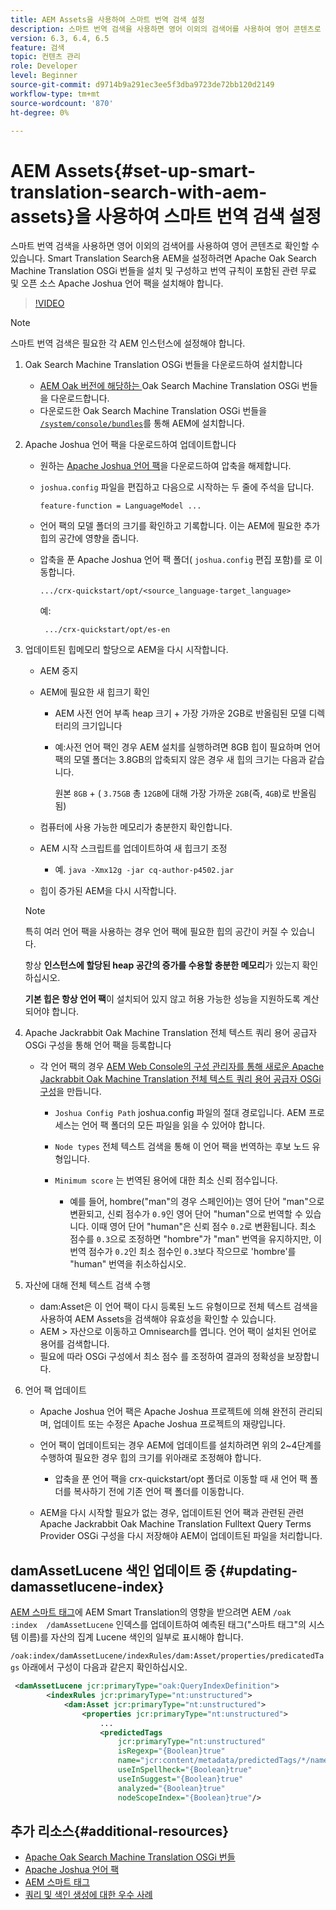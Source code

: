 ```yaml
---
title: AEM Assets을 사용하여 스마트 번역 검색 설정
description: 스마트 번역 검색을 사용하면 영어 이외의 검색어를 사용하여 영어 콘텐츠로 확인할 수 있습니다. Smart Translation Search용 AEM을 설정하려면 Apache Oak Search Machine Translation OSGi 번들을 설치 및 구성하고 번역 규칙이 포함된 관련 무료 및 오픈 소스 Apache Joshua 언어 팩을 설치해야 합니다.
version: 6.3, 6.4, 6.5
feature: 검색
topic: 컨텐츠 관리
role: Developer
level: Beginner
source-git-commit: d9714b9a291ec3ee5f3dba9723de72bb120d2149
workflow-type: tm+mt
source-wordcount: '870'
ht-degree: 0%

---
```



# AEM Assets{#set-up-smart-translation-search-with-aem-assets}을 사용하여 스마트 번역 검색 설정

스마트 번역 검색을 사용하면 영어 이외의 검색어를 사용하여 영어 콘텐츠로 확인할 수 있습니다. Smart Translation Search용 AEM을 설정하려면 Apache Oak Search Machine Translation OSGi 번들을 설치 및 구성하고 번역 규칙이 포함된 관련 무료 및 오픈 소스 Apache Joshua 언어 팩을 설치해야 합니다.

>[!VIDEO](https://video.tv.adobe.com/v/21291/?quality=9&learn=on)

>[!NOTE]
>
>스마트 번역 검색은 필요한 각 AEM 인스턴스에 설정해야 합니다.

1. Oak Search Machine Translation OSGi 번들을 다운로드하여 설치합니다
   * [AEM Oak 버전에 해당하는 ](https://search.maven.org/#search%7Cgav%7C1%7Cg%3A%22org.apache.jackrabbit%22%20AND%20a%3A%22oak-search-mt%22) Oak Search Machine Translation OSGi 번들을 다운로드합니다.
   * 다운로드한 Oak Search Machine Translation OSGi 번들을 [ `/system/console/bundles`](http://localhost:4502/system/console/bundles)를 통해 AEM에 설치합니다.

2. Apache Joshua 언어 팩을 다운로드하여 업데이트합니다
   * 원하는 [Apache Joshua 언어 팩](https://cwiki.apache.org/confluence/display/JOSHUA/Language+Packs)을 다운로드하여 압축을 해제합니다.
   * `joshua.config` 파일을 편집하고 다음으로 시작하는 두 줄에 주석을 답니다.

      ```
      feature-function = LanguageModel ...
      ```

   * 언어 팩의 모델 폴더의 크기를 확인하고 기록합니다. 이는 AEM에 필요한 추가 힙의 공간에 영향을 줍니다.
   * 압축을 푼 Apache Joshua 언어 팩 폴더( `joshua.config` 편집 포함)를 로 이동합니다.

      ```
      .../crx-quickstart/opt/<source_language-target_language>
      ```

      예:

      ```
       .../crx-quickstart/opt/es-en
      ```

3. 업데이트된 힙메모리 할당으로 AEM을 다시 시작합니다.
   * AEM 중지
   * AEM에 필요한 새 힙크기 확인

      * AEM 사전 언어 부족 heap 크기 + 가장 가까운 2GB로 반올림된 모델 디렉터리의 크기입니다
      * 예:사전 언어 팩인 경우 AEM 설치를 실행하려면 8GB 힙이 필요하며 언어 팩의 모델 폴더는 3.8GB의 압축되지 않은 경우 새 힙의 크기는 다음과 같습니다.

         원본 `8GB` + ( `3.75GB` 총 `12GB`에 대해 가장 가까운 `2GB`(즉, `4GB`)로 반올림됨)
   * 컴퓨터에 사용 가능한 메모리가 충분한지 확인합니다.
   * AEM 시작 스크립트를 업데이트하여 새 힙크기 조정

      * 예. `java -Xmx12g -jar cq-author-p4502.jar`
   * 힙이 증가된 AEM을 다시 시작합니다.

   >[!NOTE]
   >
   >특히 여러 언어 팩을 사용하는 경우 언어 팩에 필요한 힙의 공간이 커질 수 있습니다.
   >
   >
   >항상 **인스턴스에 할당된 heap 공간의 증가를 수용할 충분한 메모리**&#x200B;가 있는지 확인하십시오.
   >
   >
   >**기본 힙은 항상 언어 팩**&#x200B;이 설치되어 있지 않고 허용 가능한 성능을 지원하도록 계산되어야 합니다.

4. Apache Jackrabbit Oak Machine Translation 전체 텍스트 쿼리 용어 공급자 OSGi 구성을 통해 언어 팩을 등록합니다

   * 각 언어 팩의 경우 [AEM Web Console의 구성 관리자를 통해 새로운 Apache Jackrabbit Oak Machine Translation 전체 텍스트 쿼리 용어 공급자 OSGi 구성](http://localhost:4502/system/console/configMgr/org.apache.jackrabbit.oak.plugins.index.mt.MTFulltextQueryTermsProviderFactory)을 만듭니다.

      * `Joshua Config Path` joshua.config 파일의 절대 경로입니다. AEM 프로세스는 언어 팩 폴더의 모든 파일을 읽을 수 있어야 합니다.
      * `Node types` 전체 텍스트 검색을 통해 이 언어 팩을 번역하는 후보 노드 유형입니다.
      * `Minimum score` 는 번역된 용어에 대한 최소 신뢰 점수입니다.

         * 예를 들어, hombre(&quot;man&quot;의 경우 스페인어)는 영어 단어 &quot;man&quot;으로 변환되고, 신뢰 점수가 `0.9`인 영어 단어 &quot;human&quot;으로 번역할 수 있습니다. 이때 영어 단어 &quot;human&quot;은 신뢰 점수 `0.2`로 변환됩니다. 최소 점수를 `0.3`으로 조정하면 &quot;hombre&quot;가 &quot;man&quot; 번역을 유지하지만, 이 번역 점수가 `0.2`인 최소 점수인 `0.3`보다 작으므로 &#39;hombre&#39;를 &quot;human&quot; 번역을 취소하십시오.

5. 자산에 대해 전체 텍스트 검색 수행
   * dam:Asset은 이 언어 팩이 다시 등록된 노드 유형이므로 전체 텍스트 검색을 사용하여 AEM Assets을 검색해야 유효성을 확인할 수 있습니다.
   * AEM > 자산으로 이동하고 Omnisearch를 엽니다. 언어 팩이 설치된 언어로 용어를 검색합니다.
   * 필요에 따라 OSGi 구성에서 최소 점수 를 조정하여 결과의 정확성을 보장합니다.

6. 언어 팩 업데이트
   * Apache Joshua 언어 팩은 Apache Joshua 프로젝트에 의해 완전히 관리되며, 업데이트 또는 수정은 Apache Joshua 프로젝트의 재량입니다.
   * 언어 팩이 업데이트되는 경우 AEM에 업데이트를 설치하려면 위의 2~4단계를 수행하여 필요한 경우 힙의 크기를 위아래로 조정해야 합니다.

      * 압축을 푼 언어 팩을 crx-quickstart/opt 폴더로 이동할 때 새 언어 팩 폴더를 복사하기 전에 기존 언어 팩 폴더를 이동합니다.
   * AEM을 다시 시작할 필요가 없는 경우, 업데이트된 언어 팩과 관련된 관련 Apache Jackrabbit Oak Machine Translation Fulltext Query Terms Provider OSGi 구성을 다시 저장해야 AEM이 업데이트된 파일을 처리합니다.


## damAssetLucene 색인 업데이트 중 {#updating-damassetlucene-index}

[AEM 스마트 태그](https://helpx.adobe.com/experience-manager/6-3/assets/using/touch-ui-smart-tags.html)에 AEM Smart Translation의 영향을 받으려면 AEM `/oak   :index  /damAssetLucene` 인덱스를 업데이트하여 예측된 태그(&quot;스마트 태그&quot;의 시스템 이름)를 자산의 집계 Lucene 색인의 일부로 표시해야 합니다.

`/oak:index/damAssetLucene/indexRules/dam:Asset/properties/predicatedTags` 아래에서 구성이 다음과 같은지 확인하십시오.

```xml
 <damAssetLucene jcr:primaryType="oak:QueryIndexDefinition">
        <indexRules jcr:primaryType="nt:unstructured">
            <dam:Asset jcr:primaryType="nt:unstructured">
                <properties jcr:primaryType="nt:unstructured">
                    ...
                    <predictedTags
                        jcr:primaryType="nt:unstructured"
                        isRegexp="{Boolean}true"
                        name="jcr:content/metadata/predictedTags/*/name"
                        useInSpellheck="{Boolean}true"
                        useInSuggest="{Boolean}true"
                        analyzed="{Boolean}true"
                        nodeScopeIndex="{Boolean}true"/>
```

## 추가 리소스{#additional-resources}

* [Apache Oak Search Machine Translation OSGi 번들](https://search.maven.org/#search%7Cgav%7C1%7Cg%3A%22org.apache.jackrabbit%22%20AND%20a%3A%22oak-search-mt%22)
* [Apache Joshua 언어 팩](https://cwiki.apache.org/confluence/display/JOSHUA/Language+Packs)
* [AEM 스마트 태그](https://helpx.adobe.com/experience-manager/6-3/assets/using/touch-ui-smart-tags.html)
* [쿼리 및 색인 생성에 대한 우수 사례](https://helpx.adobe.com/experience-manager/6-5/sites/deploying/using/best-practices-for-queries-and-indexing.html)